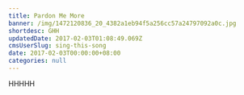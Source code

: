 ```yaml
---
title: Pardon Me More
banner: /img/1472120836_20_4382a1eb94f5a256cc57a24797092a0c.jpg
shortdesc: GHH
updatedDate: 2017-02-03T01:08:49.069Z
cmsUserSlug: sing-this-song
date: 2017-02-03T00:00:00+08:00
categories: null
---
```


HHHHH